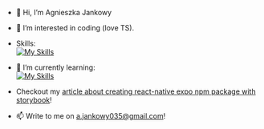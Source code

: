 - 👋 Hi, I’m Agnieszka Jankowy
- 👀 I’m interested in coding (love TS).
- Skills: <br />
[![My Skills](https://skills.thijs.gg/icons?i=js,ts,nodejs,react,nest&theme=light)](https://skills.thijs.gg)
- 🌱 I’m currently learning: <br />
[![My Skills](https://skills.thijs.gg/icons?i=aws&theme=light)](https://skills.thijs.gg)
- Checkout my [article about creating react-native expo npm package with storybook](https://dev.to/ajankowy25/npm-package-with-expo-typescript-tests-and-storybook-integration-4pi6)!

- 📫 Write to me on a.jankowy035@gmail.com!

<!---
 Repositories:
SHOP-API-react-redux - shows my skills in redux,
server-start- is a short code in express, using some Docker, modularity and middlewares
To-Do-List - React & Scss
--->
